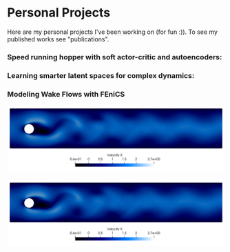 # Personal Projects
Here are my personal projects I've been working on (for fun :)). To see my published works see "publications".

### Speed running hopper with soft actor-critic and autoencoders:

### Learning smarter latent spaces for complex dynamics:

### Modeling Wake Flows with FEniCS
![WakeFlow](/_documents/WakeFlow.png)

<img src="/_documents/WakeFlow.png" alt="hi" class="inline"/>

